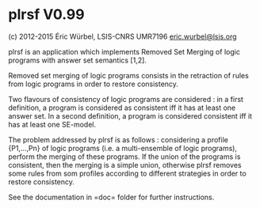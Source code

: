 plrsf V0.99
===========

(c) 2012-2015 Éric Würbel, LSIS-CNRS UMR7196
<eric.wurbel@lsis.org>

plrsf is an application which implements Removed Set Merging of logic
programs with answer set semantics [1,2].

Removed set merging of logic programs consists in the retraction of
rules from logic programs in order to restore consistency.

Two flavours of consistency of logic programs are considered : in a
first definition, a program is considered as consistent iff it has at
least one answer set. In a second definition, a program is considered
consistent iff it has at least one SE-model.

The problem addressed by plrsf is as follows : considering a profile
{P1,...,Pn} of logic programs (i.e. a multi-ensemble of logic
programs), perform the merging of these programs. If the union of the
programs is consistent, then the merging is a simple union, otherwise
plrsf removes some rules from som profiles according to different
strategies in order to restore consistency.

See the documentation in =doc= folder for further instructions.
